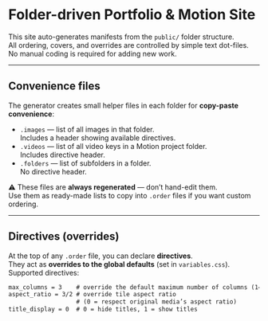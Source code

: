 # Folder-driven Portfolio & Motion Site

This site auto-generates manifests from the `public/` folder structure.  
All ordering, covers, and overrides are controlled by simple text dot-files.  
No manual coding is required for adding new work.

---

## Convenience files

The generator creates small helper files in each folder for **copy-paste convenience**:

- `.images` — list of all images in that folder.  
  Includes a header showing available directives.
- `.videos` — list of all video keys in a Motion project folder.  
  Includes directive header.
- `.folders` — list of subfolders in a folder.  
  No directive header.

⚠️ These files are **always regenerated** — don’t hand-edit them.  
Use them as ready-made lists to copy into `.order` files if you want custom ordering.

---

## Directives (overrides)

At the top of any `.order` file, you can declare **directives**.  
They act as **overrides to the global defaults** (set in `variables.css`).  
Supported directives:

```txt
max_columns = 3    # override the default maximum number of columns (1–8)
aspect_ratio = 3/2 # override tile aspect ratio
                   # (0 = respect original media’s aspect ratio)
title_display = 0  # 0 = hide titles, 1 = show titles
